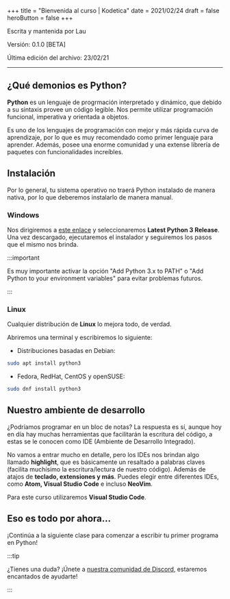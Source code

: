 +++
title = "Bienvenida al curso | Kodetica"
date = 2021/02/24
draft = false
heroButton = false
+++


Escrita y mantenida por Lau

Versión: 0.1.0 [BETA]

Última edición del archivo: 23/02/21

________

## ¿Qué demonios es Python?

**Python** es un lenguaje de progrmación interpretado y dinámico, que debido a su sintaxis provee un código legible. Nos permite utilizar programación funcional, imperativa y orientada a objetos.

Es uno de los lenguajes de programación con mejor y más rápida curva de aprendizaje, por lo que es muy recomendado como primer lenguaje para aprender. Además, posee una enorme comunidad y una extense librería de paquetes con funcionalidades increíbles.

## Instalación

Por lo general, tu sistema operativo no traerá Python instalado de manera nativa, por lo que deberemos instalarlo de manera manual.

### Windows

Nos dirigiremos a [este enlace](https://www.python.org/downloads/windows/) y seleccionaremos **Latest Python 3 Release**.
Una vez descargado, ejecutaremos el instalador y seguiremos los pasos que el mismo nos brinda.

:::important

Es muy importante activar la opción "Add Python 3.x to PATH" o "Add Python to your environment variables" para evitar problemas futuros.

:::

### Linux

Cualquier distribución de **Linux** lo mejora todo, de verdad.

Abriremos una terminal y escribiremos lo siguiente:

* Distribuciones basadas en Debian:

```sh
sudo apt install python3
```

* Fedora, RedHat, CentOS y openSUSE:

```sh
sudo dnf install python3
```

## Nuestro ambiente de desarrollo

¿Podríamos programar en un bloc de notas? La respuesta es sí, aunque hoy en día hay muchas herramientas que facilitarán la escritura del código, a estas se le conocen como IDE (Ambiente de Desarrollo Integrado).

No vamos a entrar mucho en detalle, pero los IDEs nos brindan algo llamado **highlight**, que es básicamente un resaltado a palabras claves (facilita muchísimo la escritura/lectura de nuestro código). Además de atajos de **teclado, extensiones y más**. Puedes elegir entre diferentes IDEs, como **Atom, Visual Studio Code** e incluso **NeoVim**.

Para este curso utilizaremos **Visual Studio Code**.

## Eso es todo por ahora...

¡Continúa a la siguiente clase para comenzar a escribir tu primer programa en Python!

:::tip

¿Tienes una duda? ¡Únete a [nuestra comunidad de Discord](https://discord.gg/Q3vcJcwDR5), estaremos encantados de ayudarte!

:::



